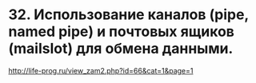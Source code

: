 # 32. Использование каналов (pipe, named pipe) и почтовых ящиков (mailslot) для обмена данными.

http://life-prog.ru/view_zam2.php?id=66&cat=1&page=1